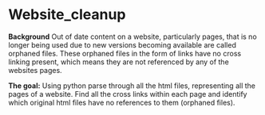 # Website_cleanup


**Background**
Out of date content on a website, particularly pages, that is no longer being used due to new versions becoming available are called orphaned files. These orphaned files in the form of links have no cross linking present, which means they are not referenced by any of the websites pages. 

**The goal:**
Using python parse through all the html files, representing all the pages of a website. Find all the cross links within each page and identify which original html files have no references to them (orphaned files). 
